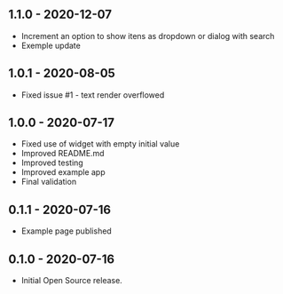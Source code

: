## 1.1.0 - 2020-12-07

* Increment an option to show itens as dropdown or dialog with search
* Exemple update

## 1.0.1 - 2020-08-05

* Fixed issue #1 - text render overflowed

## 1.0.0 - 2020-07-17

* Fixed use of widget with empty initial value
* Improved README.md
* Improved testing
* Improved example app
* Final validation

## 0.1.1 - 2020-07-16

* Example page published
  
## 0.1.0 - 2020-07-16

* Initial Open Source release.